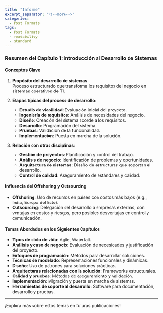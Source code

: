 ```yaml
---
title: "Informe"
excerpt_separator: "<!--more-->"
categories:
  - Post Formats
tags:
  - Post Formats
  - readability
  - standard
---
```


### Resumen del Capítulo 1: Introducción al Desarrollo de Sistemas

#### Conceptos Clave
1. **Propósito del desarrollo de sistemas**  
   Proceso estructurado que transforma los requisitos del negocio en sistemas operativos de TI.

2. **Etapas típicas del proceso de desarrollo**:
   - **Estudio de viabilidad**: Evaluación inicial del proyecto.
   - **Ingeniería de requisitos**: Análisis de necesidades del negocio.
   - **Diseño**: Creación del sistema acorde a los requisitos.
   - **Desarrollo**: Programación del sistema.
   - **Pruebas**: Validación de la funcionalidad.
   - **Implementación**: Puesta en marcha de la solución.

3. **Relación con otras disciplinas**:
   - **Gestión de proyectos**: Planificación y control del trabajo.
   - **Análisis de negocio**: Identificación de problemas y oportunidades.
   - **Arquitectura de sistemas**: Diseño de estructuras que soportan el desarrollo.
   - **Control de calidad**: Aseguramiento de estándares y calidad.

#### Influencia del Offshoring y Outsourcing
- **Offshoring**: Uso de recursos en países con costos más bajos (e.g., India, Europa del Este).
- **Outsourcing**: Delegación del desarrollo a empresas externas, con ventajas en costos y riesgos, pero posibles desventajas en control y comunicación.

#### Temas Abordados en los Siguientes Capítulos
- **Tipos de ciclo de vida**: Agile, Waterfall.
- **Análisis y caso de negocio**: Evaluación de necesidades y justificación del proyecto.
- **Enfoques de programación**: Métodos para desarrollar soluciones.
- **Técnicas de modelado**: Representaciones funcionales y dinámicas.
- **Diseño**: Uso de patrones para soluciones prácticas.
- **Arquitecturas relacionadas con la solución**: Frameworks estructurales.
- **Calidad y pruebas**: Métodos de aseguramiento y validación.
- **Implementación**: Migración y puesta en marcha de sistemas.
- **Herramientas de soporte al desarrollo**: Software para documentación, desarrollo y pruebas.

---

¡Explora más sobre estos temas en futuras publicaciones!
